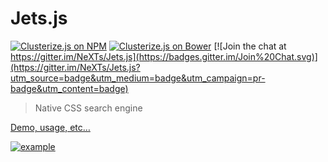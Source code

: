 # Jets.js
[![Clusterize.js on NPM](https://img.shields.io/npm/v/jets.svg)](https://www.npmjs.com/package/jets) 
[![Clusterize.js on Bower](https://img.shields.io/bower/v/jets.svg)](http://bower.io/search/?q=jets)
[![Join the chat at https://gitter.im/NeXTs/Jets.js](https://badges.gitter.im/Join%20Chat.svg)](https://gitter.im/NeXTs/Jets.js?utm_source=badge&utm_medium=badge&utm_campaign=pr-badge&utm_content=badge)

> Native CSS search engine

[Demo, usage, etc…](http://nexts.github.io/Jets.js/)

[![example](http://nexts.github.io/Jets.js/img/demo_hover.gif)](http://nexts.github.io/Jets.js/)